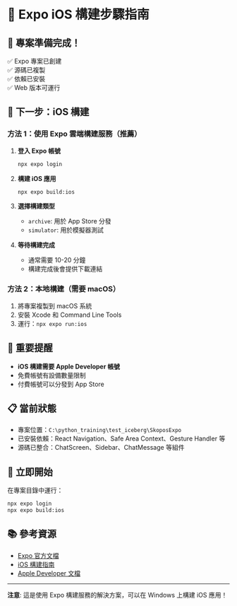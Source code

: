 # 🚀 Expo iOS 構建步驟指南

## 📱 專案準備完成！

✅ Expo 專案已創建  
✅ 源碼已複製  
✅ 依賴已安裝  
✅ Web 版本可運行  

## 🔧 下一步：iOS 構建

### 方法 1：使用 Expo 雲端構建服務（推薦）

1. **登入 Expo 帳號**
   ```bash
   npx expo login
   ```

2. **構建 iOS 應用**
   ```bash
   npx expo build:ios
   ```

3. **選擇構建類型**
   - `archive`: 用於 App Store 分發
   - `simulator`: 用於模擬器測試

4. **等待構建完成**
   - 通常需要 10-20 分鐘
   - 構建完成後會提供下載連結

### 方法 2：本地構建（需要 macOS）

1. 將專案複製到 macOS 系統
2. 安裝 Xcode 和 Command Line Tools
3. 運行：`npx expo run:ios`

## 🚨 重要提醒

- **iOS 構建需要 Apple Developer 帳號**
- 免費帳號有設備數量限制
- 付費帳號可以分發到 App Store

## 📋 當前狀態

- 專案位置：`C:\python_training\test_iceberg\SkoposExpo`
- 已安裝依賴：React Navigation、Safe Area Context、Gesture Handler 等
- 源碼已整合：ChatScreen、Sidebar、ChatMessage 等組件

## 🎯 立即開始

在專案目錄中運行：
```bash
npx expo login
npx expo build:ios
```

## 📚 參考資源

- [Expo 官方文檔](https://docs.expo.dev/)
- [iOS 構建指南](https://docs.expo.dev/build/setup/)
- [Apple Developer 文檔](https://developer.apple.com/)

---

**注意**: 這是使用 Expo 構建服務的解決方案，可以在 Windows 上構建 iOS 應用！
